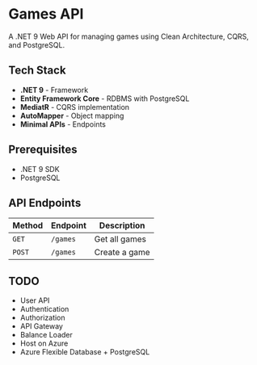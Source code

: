 # Games API

A .NET 9 Web API for managing games using Clean Architecture, CQRS, and PostgreSQL.

## Tech Stack

- **.NET 9** - Framework
- **Entity Framework Core** - RDBMS with PostgreSQL
- **MediatR** - CQRS implementation
- **AutoMapper** - Object mapping
- **Minimal APIs** - Endpoints

## Prerequisites

- .NET 9 SDK
- PostgreSQL

## API Endpoints

| Method | Endpoint | Description |
|--------|----------|-------------|
| `GET` | `/games` | Get all games |
| `POST` | `/games` | Create a game |

## TODO
- User API
- Authentication
- Authorization
- API Gateway
- Balance Loader
- Host on Azure
- Azure Flexible Database + PostgreSQL
